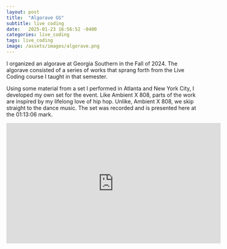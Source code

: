 ```yaml
---
layout: post
title:  "Algorave GS"
subtitle: live coding
date:   2025-01-23 16:56:52 -0400
categories: live_coding
tags: live_coding
image: /assets/images/algorave.png
---
```

I organized an algorave at Georgia Southern in the Fall of 2024. The algorave consisted of a series of works that sprang forth from the Live Coding course I taught in that semester. 

Using some material from a set I performed in Atlanta and New York City, I developed my own set for the event.  Like Ambient X 808, parts of the work are inspired by my lifelong love of hip hop. Unlike, Ambient X 808, we skip straight to the dance music. The set was recorded and is presented here at the 01:13:06 mark.

<iframe width="560" height="315" src="https://www.youtube.com/embed/YiJl2m1JnIA?si=1jmAaXIKP74kA-ph&amp;start=4390" title="YouTube video player" frameborder="0" allow="accelerometer; autoplay; clipboard-write; encrypted-media; gyroscope; picture-in-picture; web-share" referrerpolicy="strict-origin-when-cross-origin" allowfullscreen></iframe>



<br>